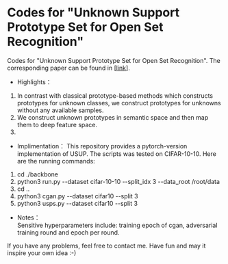 # Codes for "Unknown Support Prototype Set for Open Set Recognition"
Codes for "Unknown Support Prototype Set for Open Set Recognition". The corresponding paper can be found in \[[link](https://link.springer.com/article/10.1007/s11263-025-02384-9)\]. <br>
* Highlights：
1. In contrast with classical prototype-based methods which constructs prototypes for unknown classes, we construct prototypes for unknowns without any available samples.<br>
2. We construct unknown prototypes in semantic space and then map them to deep feature space.
3. 
* Implimentation：
This repository provides a pytorch-version implementation of USUP. The scripts was tested on CIFAR-10-10. Here are the running commands:<br>
1. cd ./backbone
2. python3 run.py --dataset cifar-10-10 --split_idx 3  --data_root /root/data
3. cd ..
4. python3 cgan.py --dataset cifar10 --split 3
5. python3 usps.py --dataset cifar10 --split 3


* Notes：<br>
Sensitive hyperparameters include: training epoch of cgan, adversarial training round and epoch per round.
 
If you have any problems, feel free to contact me. Have fun and may it inspire your own idea :-)

